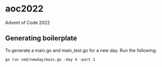 # aoc2022
Advent of Code 2022

## Generating boilerplate

To generate a main.go and main_test.go for a new day. Run the following:
```
go run cmd/newday/main.go -day 4 -part 1
```
